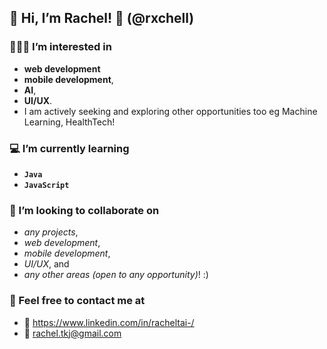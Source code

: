 ## 👋 Hi, I’m Rachel! 🤩 (@rxchell)

### 👩🏻‍💻 I’m interested in 
- **web development**
- **mobile development**,
- **AI**,
- **UI/UX**.
- I am actively seeking and exploring other opportunities too eg Machine Learning, HealthTech!

### 💻 I’m currently learning 
- **`Java`** 
- **`JavaScript`**
  
### 💞️ I’m looking to collaborate on 
- _any projects_, 
- _web development_,
- _mobile development_,
- _UI/UX_, and
- _any other areas (open to any opportunity)_! :) 

### 💬 Feel free to contact me at  
- 🔔 https://www.linkedin.com/in/racheltai-/
- 📧 rachel.tkj@gmail.com

<!---
rxchell/rxchell is a ✨ special ✨ repository because its `README.md` (this file) appears on your GitHub profile.
You can click the Preview link to take a look at your changes.
--->

